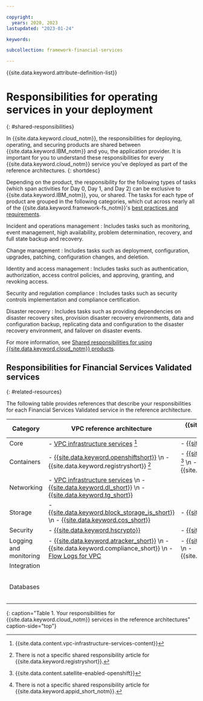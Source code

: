 ```yaml
---

copyright:
  years: 2020, 2023
lastupdated: "2023-01-24"

keywords: 

subcollection: framework-financial-services

---
```


{{site.data.keyword.attribute-definition-list}}

# Responsibilities for operating services in your deployment
{: #shared-responsibilities}

In {{site.data.keyword.cloud_notm}}, the responsibilities for deploying, operating, and securing products are shared between {{site.data.keyword.IBM_notm}} and you, the application provider. It is important for you to understand these responsibilities for every {{site.data.keyword.cloud_notm}} service you've deployed as part of the reference architectures.
{: shortdesc}

Depending on the product, the responsibility for the following types of tasks (which span activities for Day 0, Day 1, and Day 2) can be exclusive to {{site.data.keyword.IBM_notm}}, you, or shared. The tasks for each type of product are grouped in the following categories, which cut across nearly all of the {{site.data.keyword.framework-fs_notm}}'s [best practices and requirements](/docs/framework-financial-services?topic=framework-financial-services-best-practices).

Incident and operations management
:   Includes tasks such as monitoring, event management, high availability, problem determination, recovery, and full state backup and recovery.

Change management
:   Includes tasks such as deployment, configuration, upgrades, patching, configuration changes, and deletion.

Identity and access management
:   Includes tasks such as authentication, authorization, access control policies, and approving, granting, and revoking access.

Security and regulation compliance
:   Includes tasks such as security controls implementation and compliance certification.

Disaster recovery
:   Includes tasks such as providing dependencies on disaster recovery sites, provision disaster recovery environments, data and configuration backup, replicating data and configuration to the disaster recovery environment, and failover on disaster events.

For more information, see [Shared responsibilities for using {{site.data.keyword.cloud_notm}} products](/docs/overview/terms-of-use?topic=overview-shared-responsibilities).

## Responsibilities for Financial Services Validated services
{: #related-resources}

The following table provides references that describe your responsibilities for each Financial Services Validated service in the reference architecture.

| Category | VPC reference architecture | {{site.data.keyword.satelliteshort}} reference architecture | Optional for both |
|----------|-------------------|-------------------|-------------------|
| Core  | - [VPC infrastructure services](/docs/vpc?topic=vpc-responsibilities-vpc) [^tabletext] | - [{{site.data.keyword.satelliteshort}}](/docs/satellite?topic=satellite-responsibilities) |  |
| Containers  | - [{{site.data.keyword.openshiftshort}}](/docs/openshift?topic=openshift-responsibilities_iks) \n - {{site.data.keyword.registryshort}} [^tabletext-no-specific-link-container-registry] | - [{{site.data.keyword.openshiftshort}}](/docs/openshift?topic=openshift-responsibilities_iks) [^tabletext-satellite-enabled-openshift] \n - {{site.data.keyword.registryshort}} |  |
| Networking | - [VPC infrastructure services](/docs/vpc?topic=vpc-responsibilities-vpc) \n - [{{site.data.keyword.dl_short}}](/docs/dl?topic=dl-dl-responsibilities) \n - [{{site.data.keyword.tg_short}}](/docs/transit-gateway?topic=transit-gateway-tg-responsibilities) | | |
| Storage  | - [{{site.data.keyword.block_storage_is_short}}](/docs/vpc?topic=vpc-responsibilities-vpc) \n - [{{site.data.keyword.cos_short}}](/docs/cloud-object-storage?topic=cloud-object-storage-responsibilities) | - [{{site.data.keyword.cos_short}}](/docs/cloud-object-storage?topic=cloud-object-storage-responsibilities) |  |
| Security  | - [{{site.data.keyword.hscrypto}}](/docs/hs-crypto?topic=hs-crypto-shared-responsibilities) | - [{{site.data.keyword.hscrypto}}](/docs/hs-crypto?topic=hs-crypto-shared-responsibilities) | - {{site.data.keyword.appid_short_notm}} [^tabletext-no-specific-link-appid] |
| Logging and monitoring  | - [{{site.data.keyword.atracker_short}}](/docs/activity-tracker?topic=activity-tracker-shared-responsibilities) \n - {{site.data.keyword.compliance_short}} \n - [Flow Logs for VPC](/docs/vpc?topic=vpc-responsibilities-vpc)  | - [{{site.data.keyword.atracker_short}}](/docs/activity-tracker?topic=activity-tracker-shared-responsibilities) \n - {{site.data.keyword.compliance_short}} |  |
| Integration  | |  | - [{{site.data.keyword.messagehub}}](/docs/EventStreams?topic=EventStreams-event_streams_responsibilities) |
| Databases  |  |  | - [{{site.data.keyword.ihsdbaas_mongodb_full}}](/docs/hyper-protect-dbaas-for-mongodb?topic=hyper-protect-dbaas-for-mongodb-responsibilities-hpdbass) \n - [{{site.data.keyword.ihsdbaas_postgresql_full}}](/docs/hyper-protect-dbaas-for-postgresql?topic=hyper-protect-dbaas-for-postgresql-responsibilities-hpdbass) |
{: caption="Table 1. Your responsibilities for {{site.data.keyword.cloud_notm}} services in the reference architectures" caption-side="top"}

[^tabletext]: {{site.data.content.vpc-infrastructure-services-content}}

[^tabletext-satellite-enabled-openshift]: {{site.data.content.satellite-enabled-openshift}}

[^tabletext-no-specific-link-appid]: There is not a specific shared responsibility article for {{site.data.keyword.appid_short_notm}}.

[^tabletext-no-specific-link-container-registry]: There is not a specific shared responsibility article for {{site.data.keyword.registryshort}}.
